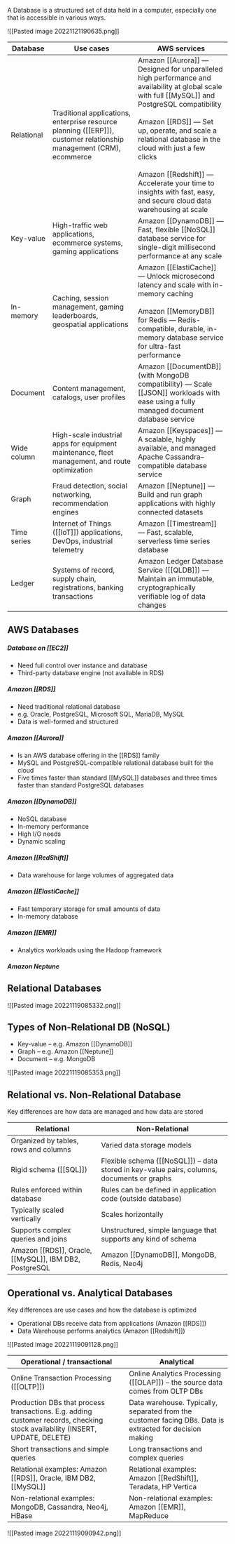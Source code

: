 A Database is a structured set of data held in a computer, especially one that is accessible in various ways.

![[Pasted image 20221121190635.png]]

| Database    | Use cases                                                                                                       | AWS services                                                                                                                                                                                                                                                                                                                                                                                            |
| ----------- | --------------------------------------------------------------------------------------------------------------- | ------------------------------------------------------------------------------------------------------------------------------------------------------------------------------------------------------------------------------------------------------------------------------------------------------------------------------------------------------------------------------------------------------- |
| Relational  | Traditional applications, enterprise resource planning ([[ERP]]), customer relationship management (CRM), ecommerce | Amazon [[Aurora]] — Designed for unparalleled high performance and availability at global scale with full [[MySQL]] and PostgreSQL compatibility<br><br>Amazon [[RDS]] — Set up, operate, and scale a relational database in the cloud with just a few clicks<br><br>Amazon [[Redshift]] — Accelerate your time to insights with fast, easy, and secure cloud data warehousing at scale |
| Key-value   | High-traffic web applications, ecommerce systems, gaming applications                                           | Amazon [[DynamoDB]] — Fast, flexible [[NoSQL]] database service for single-digit millisecond performance at any scale                                                                                                                                                                                                                                                                           |
| In-memory   | Caching, session management, gaming leaderboards, geospatial applications                                       | Amazon [[ElastiCache]] — Unlock microsecond latency and scale with in-memory caching<br><br>Amazon [[MemoryDB]] for Redis — Redis-compatible, durable, in-memory database service for ultra-fast performance                                                                                                                                                                                      |
| Document    | Content management, catalogs, user profiles                                                                     | Amazon [[DocumentDB]] (with MongoDB compatibility) — Scale [[JSON]] workloads with ease using a fully managed document database service                                                                                                                                                                                                                                                                 |
| Wide column | High-scale industrial apps for equipment maintenance, fleet management, and route optimization                  | Amazon [[Keyspaces]] — A scalable, highly available, and managed Apache Cassandra–compatible database service                                                                                                                                                                                                                                                                                       |
| Graph       | Fraud detection, social networking, recommendation engines                                                      | Amazon [[Neptune]] — Build and run graph applications with highly connected datasets                                                                                                                                                                                                                                                                                                                |
| Time series | Internet of Things ([[IoT]]) applications, DevOps, industrial telemetry                                             | Amazon [[Timestream]] — Fast, scalable, serverless time series database                                                                                                                                                                                                                                                                                                                             |
| Ledger      | Systems of record, supply chain, registrations, banking transactions                                            | Amazon Ledger Database Service ([[QLDB]]) — Maintain an immutable, cryptographically verifiable log of data changes                                                                                                                                                                                                                                                                                 |


## AWS Databases

##### Database on [[EC2]]  
*   Need full control over instance and database
*   Third-party database engine (not available in RDS)

##### Amazon [[RDS]]
*   Need traditional relational database  
*   e.g. Oracle, PostgreSQL, Microsoft SQL, MariaDB, MySQL
*   Data is well-formed and structured

##### Amazon [[Aurora]]
*   Is an AWS database offering in the [[RDS]] family
*   MySQL and PostgreSQL-compatible relational database built for the cloud
*    Five times faster than standard [[MySQL]] databases and three times faster than standard PostgreSQL databases

##### Amazon [[DynamoDB]]
*   NoSQL database  
*   In-memory performance
*   High I/O needs
*   Dynamic scaling

##### Amazon [[RedShift]]
*   Data warehouse for large volumes of aggregated data

##### Amazon [[ElastiCache]]
*   Fast temporary storage for small amounts of data
*   In-memory database

##### Amazon [[EMR]]
*   Analytics workloads using the Hadoop framework

##### Amazon Neptune


## Relational Databases

![[Pasted image 20221119085332.png]]

## Types of Non-Relational DB (NoSQL)

*   Key-value – e.g. Amazon [[DynamoDB]]
*   Graph – e.g. Amazon [[Neptune]]
*   Document – e.g. MongoDB

![[Pasted image 20221119085353.png]]

## Relational vs. Non-Relational Database

Key differences are how data are managed and how data are stored

| Relational | Non-Relational |
| ----------| --------------- |
| Organized by tables, rows and columns | Varied data storage models
| Rigid schema ([[SQL]]) | Flexible schema ([[NoSQL]]) – data stored in key-value pairs, columns, documents or graphs
| Rules enforced within database | Rules can be defined in application code (outside database)
| Typically scaled vertically | Scales horizontally
| Supports complex queries and joins | Unstructured, simple language that supports any kind of schema
| Amazon [[RDS]], Oracle, [[MySQL]], IBM DB2, PostgreSQL | Amazon [[DynamoDB]], MongoDB, Redis, Neo4j

## Operational vs. Analytical Databases

Key differences are use cases and how the database is optimized

*   Operational DBs receive data from applications (Amazon [[RDS]])
*   Data Warehouse performs analytics (Amazon [[Redshift]])

![[Pasted image 20221119091128.png]]

| Operational / transactional | Analytical |
| -------------- | ------------- |
| Online Transaction Processing ([[OLTP]]) | Online Analytics Processing ([[OLAP]]) – the source data comes from OLTP DBs
| Production DBs that process transactions. E.g. adding customer records, checking stock availability (INSERT, UPDATE, DELETE) | Data warehouse. Typically, separated from the customer facing DBs. Data is extracted for decision making 
| Short transactions and simple queries | Long transactions and complex queries
| Relational examples: Amazon [[RDS]], Oracle, IBM DB2, [[MySQL]] | Relational examples: Amazon [[RedShift]], Teradata, HP Vertica 
| Non-relational examples: MongoDB, Cassandra, Neo4j, HBase | Non-relational examples: Amazon [[EMR]], MapReduce 

![[Pasted image 20221119090942.png]]
